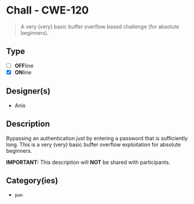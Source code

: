 # Chall - CWE-120

> A very (very) basic buffer overflow based challenge (for absolute beginners).

## Type

- [ ] **OFF**line
- [X] **ON**line

## Designer(s)

- Anis

## Description

Bypassing an authentication just by entering a password that is sufficiently long. This is a very (very) basic
buffer overflow exploitation for absolute beginners. 

**IMPORTANT:** This description will **NOT** be shared with participants.

## Category(ies)

- `pwn`